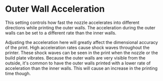 Outer Wall Acceleration
====
This setting controls how fast the nozzle accelerates into different directions while printing the outer walls. The acceleration during the outer walls can be set to a different rate than the inner walls.

Adjusting the acceleration here will greatly affect the dimensional accuracy of the print. High acceleration rates cause shock waves throughout the printer. These shock waves can be seen in the print when the nozzle or the build plate vibrates. Because the outer walls are very visible from the outside, it's common to have the outer walls printed with a lower rate of acceleration than the inner walls. This will cause an increase in the printing time though.